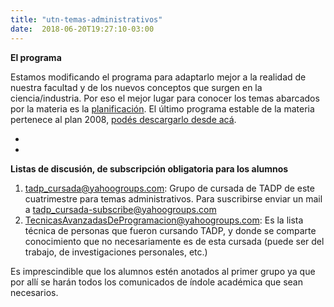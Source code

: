 ```yaml
---
title: "utn-temas-administrativos"
date:  2018-06-20T19:27:10-03:00
---
```



**El programa**

Estamos modificando el programa para adaptarlo mejor a la realidad de nuestra facultad y de los nuevos conceptos que surgen en la ciencia/industria. Por eso el mejor lugar para conocer los temas abarcados por la materia es la [planificación](utn-planificacion).
El último programa estable de la materia pertenece al plan 2008, [podés descargarlo desde acá](utn-contenidos).


*
*
**Listas de discusión, de subscripción obligatoria para los alumnos**


1. [tadp_cursada@yahoogroups.com](../mailto:tadp_cursada@yahoogroups-com): Grupo de cursada de TADP de este cuatrimestre para temas administrativos. Para suscribirse enviar un mail a [tadp_cursada-subscribe@yahoogroups.com](https://sites.google.com/)
1. [TecnicasAvanzadasDeProgramacion@yahoogroups.com](../mailto:TecnicasAvanzadasDeProgramacion@yahoogroups-com): Es la lista técnica de personas que fueron cursando TADP, y donde se comparte conocimiento que no necesariamente es de esta cursada (puede ser del trabajo, de investigaciones personales, etc.)

Es imprescindible que los alumnos estén anotados al primer grupo ya que por allí se harán todos los comunicados de índole académica que sean necesarios.